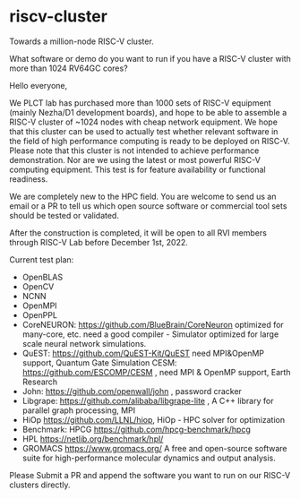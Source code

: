 # riscv-cluster
Towards a million-node RISC-V cluster.

What software or demo do you want to run if you have a RISC-V cluster with more than 1024 RV64GC cores?


Hello everyone,

We PLCT lab has purchased more than 1000 sets of RISC-V equipment (mainly Nezha/D1 development boards), and hope to be able to assemble a RISC-V cluster of ~1024 nodes with cheap network equipment. We hope that this cluster can be used to actually test whether relevant software in the field of high performance computing is ready to be deployed on RISC-V. Please note that this cluster is not intended to achieve performance demonstration. Nor are we using the latest or most powerful RISC-V computing equipment. This test is for feature availability or functional readiness.

We are completely new to the HPC field. You are welcome to send us an email or a PR to tell us which open source software or commercial tool sets should be tested or validated.

After the construction is completed, it will be open to all RVI members through RISC-V Lab before December 1st, 2022.


Current test plan:
- OpenBLAS
- OpenCV
- NCNN
- OpenMPI
- OpenPPL
- CoreNEURON: 
  https://github.com/BlueBrain/CoreNeuron
  optimized for many-core, etc. need a good compiler - Simulator optimized for large scale neural network simulations.
- QuEST: 
  https://github.com/QuEST-Kit/QuEST
  need MPI&OpenMP support, Quantum Gate Simulation 
  CESM: https://github.com/ESCOMP/CESM , need MPI & OpenMP support, Earth Research 
- John: 
  https://github.com/openwall/john , password cracker
- Libgrape: 
  https://github.com/alibaba/libgrape-lite ,  A C++ library for parallel graph processing, MPI
- HiOp
  https://github.com/LLNL/hiop, HiOp - HPC solver for optimization
- Benchmark: HPCG 
  https://github.com/hpcg-benchmark/hpcg
- HPL
  https://netlib.org/benchmark/hpl/ 
- GROMACS
  https://www.gromacs.org/ A free and open-source software suite for high-performance molecular dynamics and output analysis.
 
Please Submit a PR and append the software you want to run on our RISC-V clusters directly.


